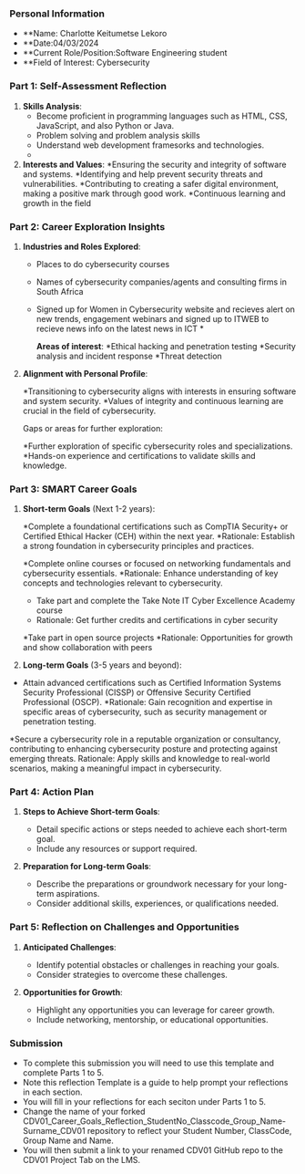 

### Personal Information

- **Name: Charlotte Keitumetse Lekoro
- **Date:04/03/2024
- **Current Role/Position:Software Engineering student
- **Field of Interest: Cybersecurity

### Part 1: Self-Assessment Reflection

1. **Skills Analysis**:
    * Become proficient in programming languages such as HTML, CSS, JavaScript, and also Python or Java.
    * Problem solving and problem analysis skills
    * Understand web development framesorks and technologies.
    * 
2. **Interests and Values**:
   *Ensuring the security and integrity of software and systems.
   *Identifying and help prevent security threats and vulnerabilities.
   *Contributing to creating a safer digital environment, making a positive mark through good work.
   *Continuous learning and growth in the field

### Part 2: Career Exploration Insights

1. **Industries and Roles Explored**:
   * Places to do cybersecurity courses
   * Names of cybersecurity companies/agents and consulting firms in South Africa
   * Signed up for Women in Cybersecurity website and recieves alert on new trends, engagement webinars and signed up to ITWEB to recieve news info on the latest news in ICT  * 

     **Areas of interest**:
     *Ethical hacking and penetration testing
     *Security analysis and incident response
     *Threat detection
     
    
2. **Alignment with Personal Profile**:
    
   *Transitioning to cybersecurity aligns with interests in ensuring software and system security.
   *Values of integrity and continuous learning are crucial in the field of cybersecurity.

   Gaps or areas for further exploration:

    *Further exploration of specific cybersecurity roles and specializations.
    *Hands-on experience and certifications to validate skills and knowledge.

### Part 3: SMART Career Goals

1. **Short-term Goals** (Next 1-2 years):
    
    *Complete a foundational certifications such as CompTIA Security+ or Certified Ethical Hacker (CEH) within the next year.
    *Rationale: Establish a strong foundation in cybersecurity principles and practices.

     *Complete online courses or focused on networking fundamentals and cybersecurity essentials.
     *Rationale: Enhance understanding of key concepts and technologies relevant to cybersecurity.

     * Take part and complete the Take Note IT Cyber Excellence Academy course
     * Rationale: Get further credits and certifications in cyber security

     *Take part in open source projects
     *Rationale: Opportunities for growth and show collaboration with peers
       
3. **Long-term Goals** (3-5 years and beyond):
    
  * Attain advanced certifications such as Certified Information Systems Security Professional (CISSP) or Offensive Security Certified Professional (OSCP).
  *Rationale: Gain recognition and expertise in specific areas of cybersecurity, such as security management or penetration testing.

   *Secure a cybersecurity role in a reputable organization or consultancy, contributing to enhancing cybersecurity posture and protecting against emerging threats.
Rationale: Apply skills and knowledge to real-world scenarios, making a meaningful impact in cybersecurity.

### Part 4: Action Plan

1. **Steps to Achieve Short-term Goals**:
    
    - Detail specific actions or steps needed to achieve each short-term goal.
    - Include any resources or support required.
2. **Preparation for Long-term Goals**:
    
    - Describe the preparations or groundwork necessary for your long-term aspirations.
    - Consider additional skills, experiences, or qualifications needed.

### Part 5: Reflection on Challenges and Opportunities

1. **Anticipated Challenges**:
    
    - Identify potential obstacles or challenges in reaching your goals.
    - Consider strategies to overcome these challenges.
2. **Opportunities for Growth**:
    
    - Highlight any opportunities you can leverage for career growth.
    - Include networking, mentorship, or educational opportunities.

### Submission

- To complete this submission you will need to use this template and complete Parts 1 to 5.
- Note this reflection Template is a guide to help prompt your reflections in each section.
- You will fill in your reflections for each seciton under Parts 1 to 5.
- Change the name of your forked CDV01_Career_Goals_Reflection_StudentNo_Classcode_Group_Name-Surname_CDV01 repository to reflect your Student Number, ClassCode, Group Name and Name.
- You will then submit a link to your renamed CDV01 GitHub repo to the CDV01 Project Tab on the LMS.


